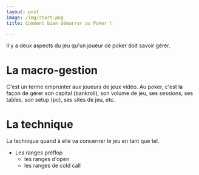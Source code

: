 ```yaml
---
layout: post
image: /img/start.png
title: Comment bien démarrer au Poker !

---
```


Il y a deux aspects du jeu qu'un joueur de poker doit savoir gérer.

# La macro-gestion

C'est un terme emprunter aux joueurs de jeux vidéo.
Au poker, c'est la façon de gérer son capital (bankroll), son volume de jeu, ses sessions, ses tables, son setup (pc), ses sites de jeu, etc.

# La technique

La technique quand à elle va concerner le jeu en tant que tel.

- Les ranges préflop
	- les ranges d'open
	- les ranges de cold call

<!--stackedit_data:
eyJoaXN0b3J5IjpbNzcxNjc4MzU2LDEzNTgwMTQ4ODIsLTIwOD
g3NDY2MTJdfQ==
-->